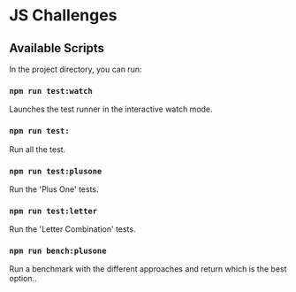 # JS Challenges

## Available Scripts
In the project directory, you can run:

### `npm run test:watch`
Launches the test runner in the interactive watch mode.

### `npm run test:`
Run all the test.

### `npm run test:plusone`
Run the 'Plus One' tests.

### `npm run test:letter`
Run the 'Letter Combination' tests.

### `npm run bench:plusone`
Run a benchmark with the different approaches and return which is the best option..